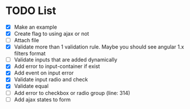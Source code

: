 # TODO List

- [x] Make an example
- [x] Create flag to using ajax or not
- [ ] Attach file
- [x] Validate more than 1 validation rule. Maybe you should see angular 1.x filters format
- [ ] Validate inputs that are added dynamically
- [x] Add error to input-container if exist
- [x] Add event on input error
- [x] Validate input radio and check
- [x] Validate equal
- [ ] Add error to checkbox or radio group (line: 314)
- [ ] Add ajax states to form
